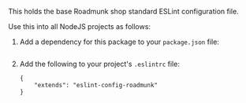 This holds the base Roadmunk shop standard ESLint configuration file.

Use this into all NodeJS projects as follows:

1. Add a dependency for this package to your `package.json` file:
    ```

    ```

1. Add the following to your project's `.eslintrc` file:
    ```
    {
        "extends": "eslint-config-roadmunk"
    }
    ```